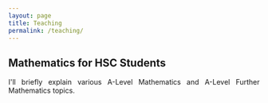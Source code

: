 ```yaml
---
layout: page
title: Teaching
permalink: /teaching/
---
```


<section>
<h1>Mathematics for HSC Students</h1>

<p align="justify">I'll briefly explain various A-Level Mathematics and A-Level Further Mathematics topics.</p>

</section>




